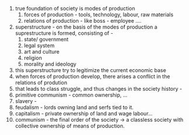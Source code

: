 1. true foundation of society is modes of production
	1. forces of production - tools, technology, labour, raw materials
	2. relations of production - like boss - employee ....
2. superstructure  - on the basis of the modes of production a suprestructure is formed, consisting of - 
	1. state/ government
	2. legal system
	3. art and culture
	4. religion
	5. morality and ideology
3. this superstructure try to legitimize the current economic base
4. when forces of production  develop, there arises a conflict in the relations of prodution 
5. that leads to class struggle, and thus changes in the society
history - 
6. primitive communism - common ownership, ...
7. slavery - 
8. feudalism - lords owning land and serfs tied to it.
9. capitalism - private ownership of land and wage labour...
10. communism - the final order of the society -> a classless society  with collective ownership of means of production.